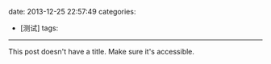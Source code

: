 date: 2013-12-25 22:57:49
categories:
- [测试]
tags:
---

This post doesn't have a title. Make sure it's accessible.